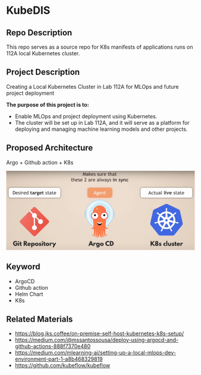 # KubeDIS

## Repo Description
This repo serves as a source repo for K8s manifests of applications runs on 112A local Kubernetes cluster.

 ## Project Description 
 Creating a Local Kubernetes Cluster in Lab 112A for MLOps and future project deployment
 
**The purpose of this project is to:**
 - Enable MLOps and project deployment using Kubernetes. 
 - The cluster will be set up in Lab 112A, and it will serve as a platform for deploying and managing machine learning models and other projects.

 ## Proposed Architecture

 Argo + Github action + K8s

 ![Alt text](<Desired target state.png>)


 ## Keyword
 
 - ArgoCD
 - Github action
 - Helm Chart
 - K8s 

 ## Related Materials

- https://blog.jks.coffee/on-premise-self-host-kubernetes-k8s-setup/
- https://medium.com/@mssantossousa/deploy-using-argocd-and-github-actions-888f7370e480
- https://medium.com/mlearning-ai/setting-up-a-local-mlops-dev-environment-part-1-a8b468329819
- https://github.com/kubeflow/kubeflow


